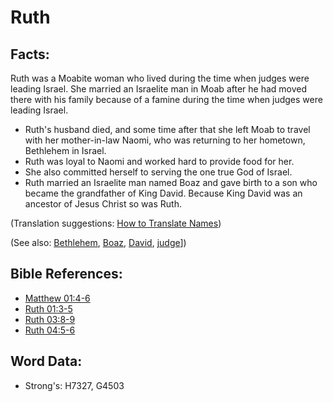 # Ruth #

## Facts: ##

Ruth was a Moabite woman who lived during the time when judges were leading Israel. She married an Israelite man in Moab after he had moved there with his family because of a famine during the time when judges were leading Israel.

* Ruth's husband died, and some time after that she left Moab to travel with her mother-in-law Naomi, who was returning to her hometown, Bethlehem in Israel.
* Ruth was loyal to Naomi and worked hard to provide food for her.
* She also committed herself to serving the one true God of Israel.
* Ruth married an Israelite man named Boaz and gave birth to a son who became the grandfather of King David. Because King David was an ancestor of Jesus Christ so was Ruth.

(Translation suggestions: [How to Translate Names](rc://en/ta/man/translate/translate-names))

(See also: [Bethlehem](../names/bethlehem.md), [Boaz](../names/boaz.md), [David](../names/david.md), [judge](../other/judgeposition.md)])

## Bible References: ##

* [Matthew 01:4-6](rc://en/tn/help/mat/01/04)
* [Ruth 01:3-5](rc://en/tn/help/rut/01/03)
* [Ruth 03:8-9](rc://en/tn/help/rut/03/08)
* [Ruth 04:5-6](rc://en/tn/help/rut/04/05)

## Word Data: ##

* Strong's: H7327, G4503
